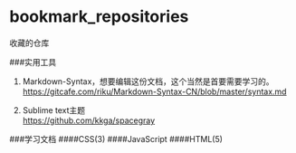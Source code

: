 bookmark_repositories
=====================

收藏的仓库

###实用工具
 1. Markdown-Syntax，想要编辑这份文档，这个当然是首要需要学习的。    
https://gitcafe.com/riku/Markdown-Syntax-CN/blob/master/syntax.md   

 2. Sublime text主题    
https://github.com/kkga/spacegray

###学习文档
####CSS(3)
####JavaScript
####HTML(5)
